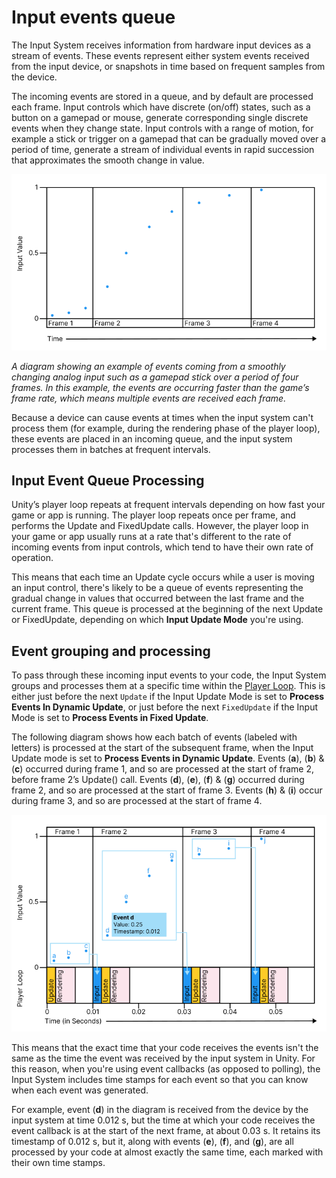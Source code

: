# Input events queue

The Input System receives information from hardware input devices as a stream of events. These events represent either system events received from the input device, or snapshots in time based on frequent samples from the device. 

The incoming events are stored in a queue, and by default are processed each frame. Input controls which have discrete (on/off) states, such as a button on a gamepad or mouse, generate corresponding single discrete events when they change state. Input controls with a range of motion, for example a stick or trigger on a gamepad that can be gradually moved over a period of time, generate a stream of individual events in rapid succession that approximates the smooth change in value.

![image alt text](./Images/TimingEventGrouping.png)

*A diagram showing an example of events coming from a smoothly changing analog input such as a gamepad stick over a period of four frames. In this example, the events are occurring faster than the game’s frame rate, which means multiple events are received each frame.*

Because a device can cause events at times when the input system can't process them (for example, during the rendering phase of the player loop), these events are placed in an incoming queue, and the input system processes them in batches at frequent intervals.

## Input Event Queue Processing

Unity’s player loop repeats at frequent intervals depending on how fast your game or app is running. The player loop repeats once per frame, and performs the Update and FixedUpdate calls. However, the player loop in your game or app usually runs at a rate that's different to the rate of incoming events from input controls, which tend to have their own rate of operation.

This means that each time an Update cycle occurs while a user is moving an input control, there's likely to be a queue of events representing the gradual change in values that occurred between the last frame and the current frame. This queue is processed at the beginning of the next Update or FixedUpdate, depending on which **Input Update Mode** you're using.

## Event grouping and processing

To pass through these incoming input events to your code, the Input System groups and processes them at a specific time within the [Player Loop](https://docs.unity3d.com/Manual/ExecutionOrder.html). This is either just before the next `Update` if the Input Update Mode is set to **Process Events In Dynamic Update**, or just before the next `FixedUpdate` if the Input Mode is set to **Process Events in Fixed Update**.

The following diagram shows how each batch of events (labeled with letters) is processed at the start of the subsequent frame, when the Input Update mode is set to **Process Events in Dynamic Update**. Events (**a**), (**b**) & (**c**) occurred during frame 1, and so are processed at the start of frame 2, before frame 2’s Update() call. Events (**d**), (**e**), (**f**) & (**g**) occurred during frame 2, and so are processed at the start of frame 3. Events (**h**) & (**i**) occur during frame 3, and so are processed at the start of frame 4.

![image alt text](./Images/TimingInputsPerFrame.png)

This means that the exact time that your code receives the events isn't the same as the time the event was received by the input system in Unity. For this reason, when you're using event callbacks (as opposed to polling), the Input System includes time stamps for each event so that you can know when each event was generated.

For example, event (**d**) in the diagram is received from the device by the input system at time 0.012 s, but the time at which your code receives the event callback is at the start of the next frame, at about 0.03 s. It retains its timestamp of 0.012 s, but it, along with events (**e**), (**f**), and (**g**), are all processed by your code at almost exactly the same time, each marked with their own time stamps.